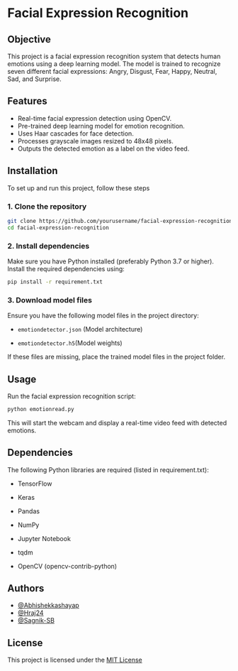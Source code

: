 # Facial Expression Recognition






## Objective
This project is a facial expression recognition system that detects human emotions using a deep learning model. The model is trained to recognize seven different facial expressions: Angry, Disgust, Fear, Happy, Neutral, Sad, and Surprise.

## Features

- Real-time facial expression detection using OpenCV.
- Pre-trained deep learning model for emotion recognition.
- Uses Haar cascades for face detection.
- Processes grayscale images resized to 48x48 pixels.
- Outputs the detected emotion as a label on the video feed.


## Installation

To set up and run this project, follow these steps

### 1. Clone the repository

```bash
git clone https://github.com/yourusername/facial-expression-recognition.git
cd facial-expression-recognition
```

### 2. Install dependencies
Make sure you have Python installed (preferably Python 3.7 or higher). Install the required dependencies using:

```bash
pip install -r requirement.txt
```

### 3. Download model files
Ensure you have the following model files in the project directory:
- `emotiondetector.json` (Model architecture)

-  `emotiondetector.h5`(Model weights)

If these files are missing, place the trained model files in the project folder.


## Usage
Run the facial expression recognition script:

```bash
python emotionread.py
```
This will start the webcam and display a real-time video feed with detected emotions.

    
## Dependencies
The following Python libraries are required (listed in requirement.txt):
- TensorFlow

- Keras

- Pandas

- NumPy

- Jupyter Notebook

- tqdm

- OpenCV (opencv-contrib-python)
## Authors

- [@Abhishekkashayap](https://www.github.com/Abhishekkashayap)
- [@Hraj24](https://www.github.com/Hraj24)
- [@Sagnik-SB](https://www.github.com/Sagnik-SB)

## License

This project is licensed under the [MIT License](https://choosealicense.com/licenses/mit/)
